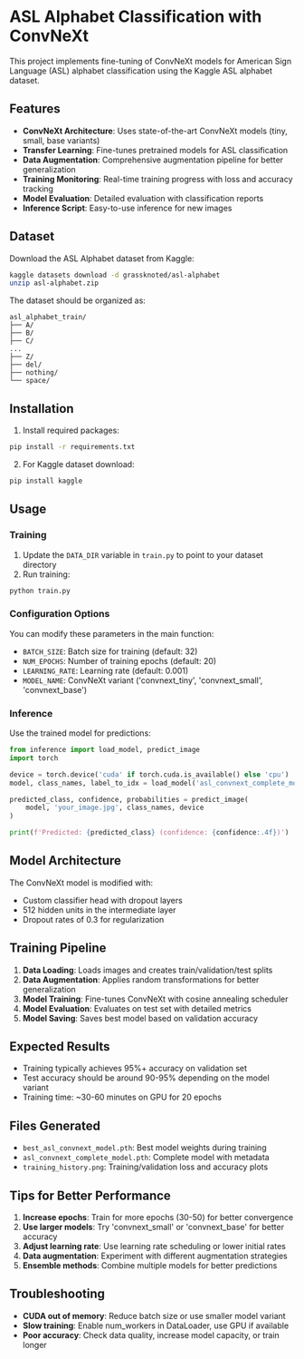 # ASL Alphabet Classification with ConvNeXt

This project implements fine-tuning of ConvNeXt models for American Sign Language (ASL) alphabet classification using the Kaggle ASL alphabet dataset.

## Features

- **ConvNeXt Architecture**: Uses state-of-the-art ConvNeXt models (tiny, small, base variants)
- **Transfer Learning**: Fine-tunes pretrained models for ASL classification
- **Data Augmentation**: Comprehensive augmentation pipeline for better generalization
- **Training Monitoring**: Real-time training progress with loss and accuracy tracking
- **Model Evaluation**: Detailed evaluation with classification reports
- **Inference Script**: Easy-to-use inference for new images

## Dataset

Download the ASL Alphabet dataset from Kaggle:
```bash
kaggle datasets download -d grassknoted/asl-alphabet
unzip asl-alphabet.zip
```

The dataset should be organized as:
```
asl_alphabet_train/
├── A/
├── B/
├── C/
...
├── Z/
├── del/
├── nothing/
└── space/
```

## Installation

1. Install required packages:
```bash
pip install -r requirements.txt
```

2. For Kaggle dataset download:
```bash
pip install kaggle
```

## Usage

### Training

1. Update the `DATA_DIR` variable in `train.py` to point to your dataset directory
2. Run training:
```bash
python train.py
```

### Configuration Options

You can modify these parameters in the main function:

- `BATCH_SIZE`: Batch size for training (default: 32)
- `NUM_EPOCHS`: Number of training epochs (default: 20)
- `LEARNING_RATE`: Learning rate (default: 0.001)
- `MODEL_NAME`: ConvNeXt variant ('convnext_tiny', 'convnext_small', 'convnext_base')

### Inference

Use the trained model for predictions:

```python
from inference import load_model, predict_image
import torch

device = torch.device('cuda' if torch.cuda.is_available() else 'cpu')
model, class_names, label_to_idx = load_model('asl_convnext_complete_model.pth', device)

predicted_class, confidence, probabilities = predict_image(
    model, 'your_image.jpg', class_names, device
)

print(f'Predicted: {predicted_class} (confidence: {confidence:.4f})')
```

## Model Architecture

The ConvNeXt model is modified with:
- Custom classifier head with dropout layers
- 512 hidden units in the intermediate layer
- Dropout rates of 0.3 for regularization

## Training Pipeline

1. **Data Loading**: Loads images and creates train/validation/test splits
2. **Data Augmentation**: Applies random transformations for better generalization
3. **Model Training**: Fine-tunes ConvNeXt with cosine annealing scheduler
4. **Model Evaluation**: Evaluates on test set with detailed metrics
5. **Model Saving**: Saves best model based on validation accuracy

## Expected Results

- Training typically achieves 95%+ accuracy on validation set
- Test accuracy should be around 90-95% depending on the model variant
- Training time: ~30-60 minutes on GPU for 20 epochs

## Files Generated

- `best_asl_convnext_model.pth`: Best model weights during training
- `asl_convnext_complete_model.pth`: Complete model with metadata
- `training_history.png`: Training/validation loss and accuracy plots

## Tips for Better Performance

1. **Increase epochs**: Train for more epochs (30-50) for better convergence
2. **Use larger models**: Try 'convnext_small' or 'convnext_base' for better accuracy
3. **Adjust learning rate**: Use learning rate scheduling or lower initial rates
4. **Data augmentation**: Experiment with different augmentation strategies
5. **Ensemble methods**: Combine multiple models for better predictions

## Troubleshooting

- **CUDA out of memory**: Reduce batch size or use smaller model variant
- **Slow training**: Enable num_workers in DataLoader, use GPU if available
- **Poor accuracy**: Check data quality, increase model capacity, or train longer